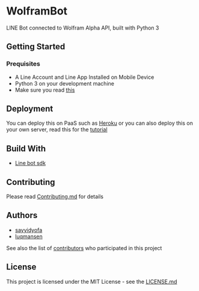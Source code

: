 # WolframBot

LINE Bot connected to Wolfram Alpha API, built with Python 3

## Getting Started

### Prequisites
-  A Line Account and Line App Installed on Mobile Device
- Python 3 on your development machine
- Make sure you read [this](https://developers.line.biz/en/docs/messaging-api/getting-started/)

## Deployment
 You can deploy this on PaaS such as [Heroku](https://www.heroku.com/) or you can also deploy this on your own server, read this for the [tutorial](https://github.com/luqmansen/WolframBot/blob/master/Deployment.md)


## Build With
- [Line bot sdk](https://github.com/line/line-bot-sdk-python)


## Contributing
Please read [Contributing.md](https://github.com/luqmansen/WolframBot/blob/master/Contributing.md) for  details 


## Authors
- [sayyidyofa](github.com/sayyidyofa)
- [luqmansen](github.com/luqmansen)

See also the list of [contributors](https://github.com/luqmansen/WolframBot/graphs/contributors) who participated in this project


## License
This project is licensed under the MIT License - see the [LICENSE.md](https://github.com/luqmansen/WolframBot/blob/master/LICENSE.md)
